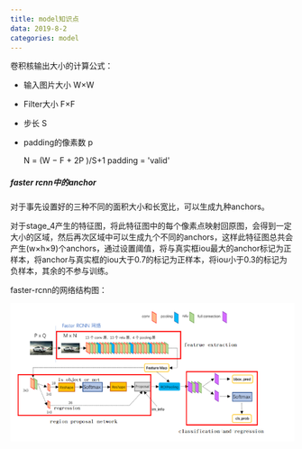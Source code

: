 ```yaml
---
title: model知识点
data: 2019-8-2
categories: model
---
```


卷积核输出大小的计算公式：

- 输入图片大小 W×W

- Filter大小 F×F

- 步长 S

- padding的像素数 p

  N = (W − F + 2P )/S+1       padding  = 'valid'

##### faster rcnn中的anchor

对于事先设置好的三种不同的面积大小和长宽比，可以生成九种anchors。

对于stage_4产生的特征图，将此特征图中的每个像素点映射回原图，会得到一定大小的区域，然后再次区域中可以生成九个不同的anchors，这样此特征图总共会产生(w×h×9)个anchors，通过设置阈值，将与真实框iou最大的anchor标记为正样本，将anchor与真实框的iou大于0.7的标记为正样本，将iou小于0.3的标记为负样本，其余的不参与训练。

faster-rcnn的网络结构图：

![1564976673887](assets/1564976673887.png)

